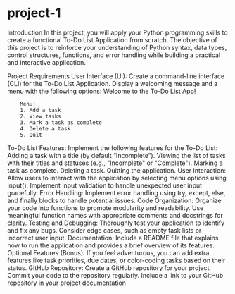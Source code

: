 # project-1
Introduction
In this project, you will apply your Python programming skills to create a functional To-Do List Application from scratch. The objective of this project is to reinforce your understanding of Python syntax, data types, control structures, functions, and error handling while building a practical and interactive application.

Project Requirements
User Interface (UI):
Create a command-line interface (CLI) for the To-Do List Application.
Display a welcoming message and a menu with the following options:
        Welcome to the To-Do List App!

        Menu:
        1. Add a task
        2. View tasks
        3. Mark a task as complete
        4. Delete a task
        5. Quit
To-Do List Features:
Implement the following features for the To-Do List:
Adding a task with a title (by default “Incomplete”).
Viewing the list of tasks with their titles and statuses (e.g., "Incomplete" or "Complete").
Marking a task as complete.
Deleting a task.
Quitting the application.
User Interaction:
Allow users to interact with the application by selecting menu options using input().
Implement input validation to handle unexpected user input gracefully.
Error Handling:
Implement error handling using try, except, else, and finally blocks to handle potential issues.
Code Organization:
Organize your code into functions to promote modularity and readability.
Use meaningful function names with appropriate comments and docstrings for clarity.
Testing and Debugging:
Thoroughly test your application to identify and fix any bugs.
Consider edge cases, such as empty task lists or incorrect user input.
Documentation:
Include a README file that explains how to run the application and provides a brief overview of its features.
Optional Features (Bonus):
If you feel adventurous, you can add extra features like task priorities, due dates, or color-coding tasks based on their status.
GitHub Repository:
Create a GitHub repository for your project.
Commit your code to the repository regularly.
Include a link to your GitHub repository in your project documentation
